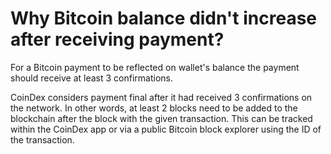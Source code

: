 # Why Bitcoin balance didn't increase after receiving payment?

For a Bitcoin payment to be reflected on wallet's balance the payment should receive at least 3 confirmations.

CoinDex considers payment final after it had received 3 confirmations on the network. In other words, at least 2 blocks need to be added to the blockchain after the block with the given transaction. This can be tracked within the CoinDex app or via a public Bitcoin block explorer using the ID of the transaction.

